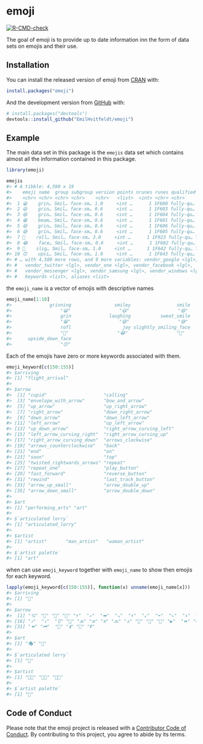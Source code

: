 
<!-- README.md is generated from README.Rmd. Please edit that file -->

# emoji

<!-- badges: start -->

[![R-CMD-check](https://github.com/EmilHvitfeldt/emoji/workflows/R-CMD-check/badge.svg)](https://github.com/EmilHvitfeldt/emoji/actions)
<!-- badges: end -->

The goal of emoji is to provide up to date information inn the form of
data sets on emojis and their use.

## Installation

You can install the released version of emoji from
[CRAN](https://CRAN.R-project.org) with:

``` r
install.packages("emoji")
```

And the development version from [GitHub](https://github.com/) with:

``` r
# install.packages("devtools")
devtools::install_github("EmilHvitfeldt/emoji")
```

## Example

The main data set in this package is the `emojis` data set which
contains almost all the information contained in this package.

``` r
library(emoji)

emojis
#> # A tibble: 4,590 x 19
#>    emoji name  group subgroup version points nrunes runes qualified vendor_apple
#>    <chr> <chr> <chr> <chr>    <chr>   <list>  <int> <chr> <chr>     <lgl>       
#>  1 😀    grin… Smil… face-sm… 1.0     <int …      1 1F600 fully-qu… TRUE        
#>  2 😃    grin… Smil… face-sm… 0.6     <int …      1 1F603 fully-qu… TRUE        
#>  3 😄    grin… Smil… face-sm… 0.6     <int …      1 1F604 fully-qu… TRUE        
#>  4 😁    beam… Smil… face-sm… 0.6     <int …      1 1F601 fully-qu… TRUE        
#>  5 😆    grin… Smil… face-sm… 0.6     <int …      1 1F606 fully-qu… TRUE        
#>  6 😅    grin… Smil… face-sm… 0.6     <int …      1 1F605 fully-qu… TRUE        
#>  7 🤣    roll… Smil… face-sm… 3.0     <int …      1 1F923 fully-qu… TRUE        
#>  8 😂    face… Smil… face-sm… 0.6     <int …      1 1F602 fully-qu… TRUE        
#>  9 🙂    slig… Smil… face-sm… 1.0     <int …      1 1F642 fully-qu… TRUE        
#> 10 🙃    upsi… Smil… face-sm… 1.0     <int …      1 1F643 fully-qu… TRUE        
#> # … with 4,580 more rows, and 9 more variables: vendor_google <lgl>,
#> #   vendor_twitter <lgl>, vendor_one <lgl>, vendor_facebook <lgl>,
#> #   vendor_messenger <lgl>, vendor_samsung <lgl>, vendor_windows <lgl>,
#> #   keywords <list>, aliases <list>
```

the `emoji_name` is a vector of emojis with descriptive names

``` r
emoji_name[1:10]
#>              grinning                smiley                 smile 
#>                  "😀"                  "😃"                  "😄" 
#>                  grin              laughing           sweat_smile 
#>                  "😁"                  "😆"                  "😅" 
#>                  rofl                   joy slightly_smiling_face 
#>                  "🤣"                  "😂"                  "🙂" 
#>      upside_down_face 
#>                  "🙃"
```

Each of the emojis have zero or more keywords associated with them.

``` r
emoji_keyword[c(150:155)]
#> $arriving
#> [1] "flight_arrival"
#> 
#> $arrow
#>  [1] "cupid"                     "calling"                  
#>  [3] "envelope_with_arrow"       "bow_and_arrow"            
#>  [5] "up_arrow"                  "up_right_arrow"           
#>  [7] "right_arrow"               "down_right_arrow"         
#>  [9] "down_arrow"                "down_left_arrow"          
#> [11] "left_arrow"                "up_left_arrow"            
#> [13] "up_down_arrow"             "right_arrow_curving_left" 
#> [15] "left_arrow_curving_right"  "right_arrow_curving_up"   
#> [17] "right_arrow_curving_down"  "arrows_clockwise"         
#> [19] "arrows_counterclockwise"   "back"                     
#> [21] "end"                       "on"                       
#> [23] "soon"                      "top"                      
#> [25] "twisted_rightwards_arrows" "repeat"                   
#> [27] "repeat_one"                "play_button"              
#> [29] "fast_forward"              "reverse_button"           
#> [31] "rewind"                    "last_track_button"        
#> [33] "arrow_up_small"            "arrow_double_up"          
#> [35] "arrow_down_small"          "arrow_double_down"        
#> 
#> $art
#> [1] "performing_arts" "art"            
#> 
#> $`articulated lorry`
#> [1] "articulated_lorry"
#> 
#> $artist
#> [1] "artist"       "man_artist"   "woman_artist"
#> 
#> $`artist palette`
#> [1] "art"
```

when can use `emoji_keyword` together with `emoji_name` to show then
emojis for each keyword.

``` r
lapply(emoji_keyword[c(150:155)], function(x) unname(emoji_name[x]))
#> $arriving
#> [1] "🛬"
#> 
#> $arrow
#>  [1] "💘" "📲" "📩" "🏹" "⬆"  "↗"  "➡"  "↘"  "⬇"  "↙"  "⬅"  "↖"  "↕"  "↩"  "↪" 
#> [16] "⤴"  "⤵"  "🔃" "🔄" "🔙" "🔚" "🔛" "🔜" "🔝" "🔀" "🔁" "🔂" "▶"  "⏩" "◀" 
#> [31] "⏪" "⏮"  "🔼" "⏫" "🔽" "⏬"
#> 
#> $art
#> [1] "🎭" "🎨"
#> 
#> $`articulated lorry`
#> [1] "🚛"
#> 
#> $artist
#> [1] "🧑‍🎨" "👨‍🎨" "👩‍🎨"
#> 
#> $`artist palette`
#> [1] "🎨"
```

## Code of Conduct

Please note that the emoji project is released with a [Contributor Code
of
Conduct](https://contributor-covenant.org/version/2/0/CODE_OF_CONDUCT.html).
By contributing to this project, you agree to abide by its terms.
